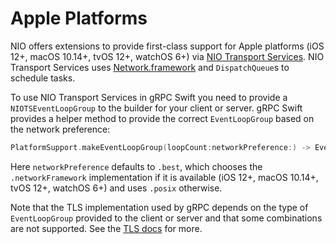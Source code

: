 # Apple Platforms

NIO offers extensions to provide first-class support for Apple platforms (iOS
12+, macOS 10.14+, tvOS 12+, watchOS 6+) via [NIO Transport Services][nio-ts].
NIO Transport Services uses [Network.framework][network-framework] and
`DispatchQueue`s to schedule tasks.

To use NIO Transport Services in gRPC Swift you need to provide a
`NIOTSEventLoopGroup` to the builder for your client or server.
gRPC Swift provides a helper method to provide the correct `EventLoopGroup`
based on the network preference:

```swift
PlatformSupport.makeEventLoopGroup(loopCount:networkPreference:) -> EventLoopGroup
```

Here `networkPreference` defaults to `.best`, which chooses the
`.networkFramework` implementation if it is available (iOS 12+, macOS 10.14+,
tvOS 12+, watchOS 6+) and uses `.posix` otherwise.

Note that the TLS implementation used by gRPC depends on the type of `EventLoopGroup`
provided to the client or server and that some combinations are not supported.
See the [TLS docs][docs-tls] for more.

[network-framework]: https://developer.apple.com/documentation/network
[nio-ts]: https://github.com/apple/swift-nio-transport-services
[docs-tls]: ./tls.md
